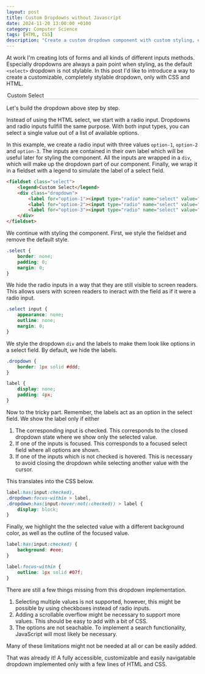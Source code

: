 ```yaml
---
layout: post
title: Custom Dropdowns without Javascript
date: 2024-11-20 13:00:00 +0100
category: Computer Science
tags: [HTML, CSS]
description: "Create a custom dropdown component with custom styling, entirely without JavaScript."
---
```


At work I'm creating lots of forms and all kinds of different inputs methods.
Especially dropdowns are always a pain point when styling, as the default `<select>` dropdown is not stylable.
In this post I'd like to introduce a way to create a customizable, completely stylable dropdown, only with CSS and HTML.

<div>
<fieldset class="select">
    <legend>Custom Select</legend>
    <div class="dropdown">
        <label for="option-1"><input type="radio" name="select" value="option-1" id="option-1" checked/>Option 1</label>
        <label for="option-2"><input type="radio" name="select" value="option-2" id="option-2"/>Option 2</label>
        <label for="option-3"><input type="radio" name="select" value="option-3" id="option-3"/>Option 3</label>
    </div>
</fieldset>
<style>
    .select {
        border: none;
        padding: 0;
        margin: 0;
    }

    .select input {
        appearance: none;
        outline: none;
        margin: 0;
    }

    .dropdown {
        border: 1px solid #ddd;
    }

    @media (prefers-color-scheme: dark) {
        .dropdown {
            border: 1px solid #222;
        }
    }


    label {
        display: none;
        padding: 4px;
    }

    label:has(input:checked),
    .dropdown:focus-within > label,
    .dropdown:has(input:hover:not(:checked)) > label {
        display: block;
    }

    label:has(input:checked) {
        background: #eee;
    }

    label:focus-within {
        outline: 1px solid #07f;
    }
</style>
</div>

Let's build the dropdown above step by step.

Instead of using the HTML select, we start with a radio input. Dropdowns and radio inputs fullfill the same purpose. With both input types, you can select a single value out of a list of available options.

In this example, we create a radio input with three values `option-1`, `option-2` and `option-3`. The inputs are contained in their own label which will be useful later for styling the component. All the inputs are wrapped in a `div`, which will make up the dropdown part of our component. Finally, we wrap it in a fieldset with a legend to simulate the label of a select field.

```html
<fieldset class="select">
    <legend>Custom Select</legend>
    <div class="dropdown">
        <label for="option-1"><input type="radio" name="select" value="option-1" id="option-1" checked/>Option 1</label>
        <label for="option-2"><input type="radio" name="select" value="option-2" id="option-2"/>Option 2</label>
        <label for="option-3"><input type="radio" name="select" value="option-3" id="option-3"/>Option 3</label>
    </div>
</fieldset>
```

We continue with styling the component. First, we style the fieldset and remove the default style.

```css
.select {
    border: none;
    padding: 0;
    margin: 0;
}
```

We hide the radio inputs in a way that they are still visible to screen readers. This allows users with screen readers to ineract with the field as if it were a radio input.

```css
.select input {
    appearance: none;
    outline: none;
    margin: 0;
}
```

We style the dropdown `div` and the labels to make them look like options in a select field. By default, we hide the labels.

```css
.dropdown {
    border: 1px solid #ddd;
}

label {
    display: none;
    padding: 4px;
}
```

Now to the tricky part. Remember, the labels act as an option in the select field. We show the label only if either

1. The corresponding input is checked. This corresponds to the closed dropdown state where we show only the selected value.
2. If one of the inputs is focused. This corresponds to a focused select field where all options are shown.
3. If one of the inputs which is not checked is hovered. This is necessary to avoid closing the dropdown while selecting another value with the cursor.

This translates into the CSS below.

```css
label:has(input:checked),
.dropdown:focus-within > label,
.dropdown:has(input:hover:not(:checked)) > label {
    display: block;
}
```

Finally, we highlight the the selected value with a different background color, as well as the outline of the focused value.

```css
label:has(input:checked) {
    background: #eee;
}

label:focus-within {
    outline: 1px solid #07f;
}
```

There are still a few things missing from this dropdown implementation.

1. Selecting multiple values is not supported, however, this might be possible by using checkboxes instead of radio inputs.
2. Adding a scrollable overflow might be necessary to support more values. This should be easy to add with a bit of CSS.
3. The options are not seachable. To implement a search functionality, JavaScript will most likely be necessary.

Many of these limitations might not be needed at all or can be easily added.

That was already it! A fully accessible, customizable and easily navigatable dropdown implemented only with a few lines of HTML and CSS.


